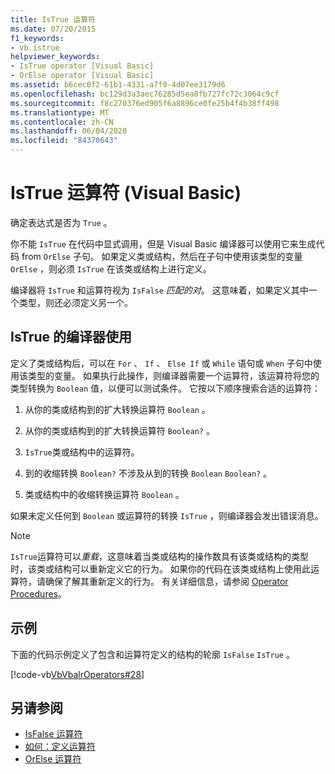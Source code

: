 ```yaml
---
title: IsTrue 运算符
ms.date: 07/20/2015
f1_keywords:
- vb.istrue
helpviewer_keywords:
- IsTrue operator [Visual Basic]
- OrElse operator [Visual Basic]
ms.assetid: b6cec0f2-61b1-4331-a7f0-4d07ee3179d6
ms.openlocfilehash: bc129d3a3aec76285d5ea8fb727fc72c3064c9cf
ms.sourcegitcommit: f8c270376ed905f6a8896ce0fe25b4f4b38ff498
ms.translationtype: MT
ms.contentlocale: zh-CN
ms.lasthandoff: 06/04/2020
ms.locfileid: "84370643"
---
```

# <a name="istrue-operator-visual-basic"></a>IsTrue 运算符 (Visual Basic)
确定表达式是否为 `True` 。  
  
 你不能 `IsTrue` 在代码中显式调用，但是 Visual Basic 编译器可以使用它来生成代码 from `OrElse` 子句。 如果定义类或结构，然后在子句中使用该类型的变量 `OrElse` ，则必须 `IsTrue` 在该类或结构上进行定义。  
  
 编译器将 `IsTrue` 和运算符视为 `IsFalse` *匹配的对*。 这意味着，如果定义其中一个类型，则还必须定义另一个。  
  
## <a name="compiler-use-of-istrue"></a>IsTrue 的编译器使用  
 定义了类或结构后，可以在 `For` 、 `If` 、 `Else If` 或 `While` 语句或 `When` 子句中使用该类型的变量。 如果执行此操作，则编译器需要一个运算符，该运算符将您的类型转换为 `Boolean` 值，以便可以测试条件。 它按以下顺序搜索合适的运算符：  
  
1. 从你的类或结构到的扩大转换运算符 `Boolean` 。  
  
2. 从你的类或结构到的扩大转换运算符 `Boolean?` 。  
  
3. `IsTrue`类或结构中的运算符。  
  
4. 到的收缩转换 `Boolean?` 不涉及从到的转换 `Boolean` `Boolean?` 。  
  
5. 类或结构中的收缩转换运算符 `Boolean` 。  
  
 如果未定义任何到 `Boolean` 或运算符的转换 `IsTrue` ，则编译器会发出错误消息。  
  
> [!NOTE]
> `IsTrue`运算符可以*重载*，这意味着当类或结构的操作数具有该类或结构的类型时，该类或结构可以重新定义它的行为。 如果你的代码在该类或结构上使用此运算符，请确保了解其重新定义的行为。 有关详细信息，请参阅 [Operator Procedures](../../programming-guide/language-features/procedures/operator-procedures.md)。  
  
## <a name="example"></a>示例  
 下面的代码示例定义了包含和运算符定义的结构的轮廓 `IsFalse` `IsTrue` 。  
  
 [!code-vb[VbVbalrOperators#28](~/samples/snippets/visualbasic/VS_Snippets_VBCSharp/VbVbalrOperators/VB/Class1.vb#28)]  
  
## <a name="see-also"></a>另请参阅

- [IsFalse 运算符](isfalse-operator.md)
- [如何：定义运算符](../../programming-guide/language-features/procedures/how-to-define-an-operator.md)
- [OrElse 运算符](orelse-operator.md)
